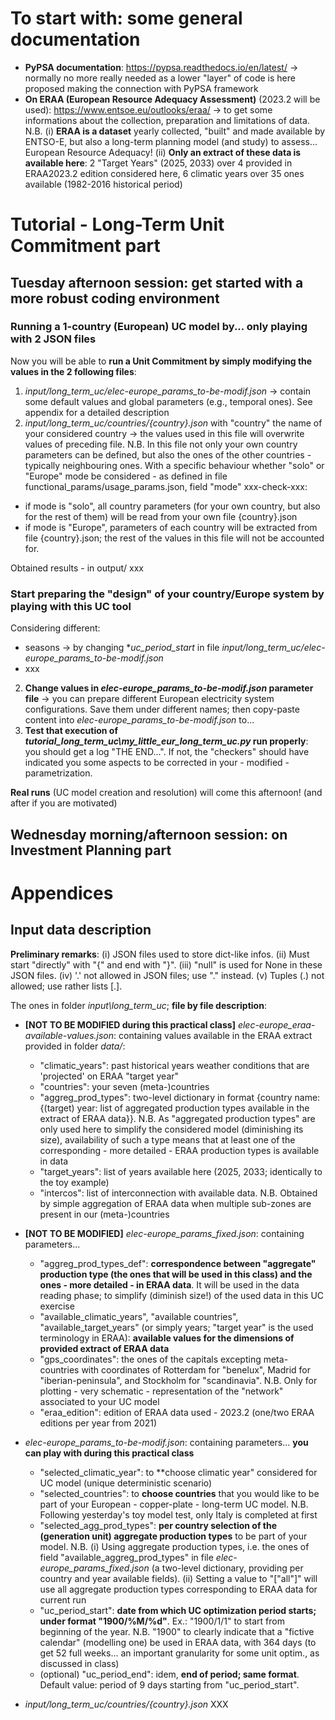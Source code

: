 # To start with: some general documentation

* **PyPSA documentation**: https://pypsa.readthedocs.io/en/latest/ -> normally no more really needed as a lower "layer" of code is here proposed making the connection with PyPSA framework 
* **On ERAA (European Resource Adequacy Assessment)** (2023.2 will be used): https://www.entsoe.eu/outlooks/eraa/ -> to get some informations about the collection, preparation and limitations of data. N.B. (i) **ERAA is a dataset** yearly collected, "built" and made available by ENTSO-E, but also a long-term planning model (and study) to assess... European Resource Adequacy! (ii) **Only an extract of these data is available here**: 2 "Target Years" (2025, 2033) over 4 provided in ERAA2023.2 edition considered here, 6 climatic years over 35 ones available (1982-2016 historical period)

# Tutorial - Long-Term Unit Commitment part

## Tuesday afternoon session: get started with a more robust coding environment

### Running a 1-country (European) UC model by... only playing with 2 JSON files

Now you will be able to **run a Unit Commitment by simply modifying the values in the 2 following files**:
1) *input/long_term_uc/elec-europe_params_to-be-modif.json* -> contain some default values and global parameters (e.g., temporal ones). See appendix for a detailed description
2) *input/long_term_uc/countries/{country}.json* with "country" the name of your considered country -> the values used in this file will overwrite values of preceding file. N.B. In this file not only your own country parameters can be defined, but also the ones of the other countries - typically neighbouring ones. With a specific behaviour whether "solo" or "Europe" mode be considered - as defined in file functional_params/usage_params.json, field "mode" xxx-check-xxx:
- if mode is "solo", all country parameters (for your own country, but also for the rest of them) will be read from your own file {country}.json
- if mode is "Europe", parameters of each country will be extracted from file {country}.json; the rest of the values in this file will not be accounted for. 

Obtained results - in output/ xxx

### Start preparing the "design" of your country/Europe system by playing with this UC tool

Considering different:
* seasons -> by changing **uc_period_start* in file *input/long_term_uc/elec-europe_params_to-be-modif.json*
* xxx


2) **Change values in *elec-europe_params_to-be-modif.json* parameter file** -> you can prepare different European electricity system configurations. Save them under different names; then copy-paste content into *elec-europe_params_to-be-modif.json* to...
3) **Test that execution of *tutorial_long_term_uc\my_little_eur_long_term_uc.py* run properly**: you should get a log "THE END...". If not, the "checkers" should have indicated you some aspects to be corrected in your - modified - parametrization.

**Real runs** (UC model creation and resolution) will come this afternoon! (and after if you are motivated)

## Wednesday morning/afternoon session: on Investment Planning part

# Appendices

## Input data description

**Preliminary remarks**: (i) JSON files used to store dict-like infos. (ii) Must start "directly" with "{" and end with "}". (iii) "null" is used for None in these JSON files. (iv) '.' not allowed in JSON files; use "." instead. (v) Tuples (.) not allowed; use rather lists [.]. 

The ones in folder *input\long_term_uc*; **file by file description**:
- **[NOT TO BE MODIFIED during this practical class]** *elec-europe_eraa-available-values.json*: containing values available in the ERAA extract provided in folder *data/*: 
    - "climatic_years": past historical years weather conditions that are 'projected' on ERAA "target year"
    - "countries": your seven (meta-)countries
    - "aggreg_prod_types": two-level dictionary in format {country name: {(target) year: list of aggregated production types available in the extract of ERAA data}}. N.B. As "aggregated production types" are only used here to simplify the considered model (diminishing its size), availability of such a type means that at least one of the corresponding - more detailed - ERAA production types is available in data
    - "target_years": list of years available here (2025, 2033; identically to the toy example)
    - "intercos": list of interconnection with available data. N.B. Obtained by simple aggregation of ERAA data when multiple sub-zones are present in our (meta-)countries 
- **[NOT TO BE MODIFIED]** *elec-europe_params_fixed.json*: containing parameters... 
    - "aggreg_prod_types_def": **correspondence between "aggregate" production type (the ones that will be used in this class) and the ones - more detailed - in ERAA data**. It will be used in the data reading phase; to simplify (diminish size!) of the used data in this UC exercise
    - "available_climatic_years", "available countries", "available_target_years" (or simply years; "target year" is the used terminology in ERAA): **available values for the dimensions of provided extract of ERAA data**
    - "gps_coordinates": the ones of the capitals excepting meta-countries with coordinates of Rotterdam for "benelux", Madrid for "iberian-peninsula", and Stockholm for "scandinavia". N.B. Only for plotting - very schematic - representation of the "network" associated to your UC model
    - "eraa_edition": edition of ERAA data used - 2023.2 (one/two ERAA editions per year from 2021)

- *elec-europe_params_to-be-modif.json*: containing parameters... **you can play with during this practical class**
    - "selected_climatic_year": to **choose climatic year" considered for UC model (unique deterministic scenario)
    - "selected_countries": to **choose countries** that you would like to be part of your European - copper-plate - long-term UC model. N.B. Following yesterday's toy model test, only Italy is completed at first
    - "selected_agg_prod_types": **per country selection of the (generation unit) aggregate production types** to be part of your model. N.B. (i) Using aggregate production types, i.e. the ones of field "available_aggreg_prod_types" in file *elec-europe_params_fixed.json* (a two-level dictionary, providing per country and year available fields). (ii) Setting a value to "["all"]" will use all aggregate production types corresponding to ERAA data for current run
    - "uc_period_start": **date from which UC optimization period starts; under format "1900/%M/%d"**. Ex.: "1900/1/1" to start from beginning of the year. N.B. "1900" to clearly indicate that a "fictive calendar" (modelling one) be used in ERAA data, with 364 days (to get 52 full weeks... an important granularity for some unit optim., as discussed in class)
    - (optional) "uc_period_end": idem, **end of period; same format**. Default value: period of 9 days starting from "uc_period_start". 

- *input/long_term_uc/countries/{country}.json* XXX
